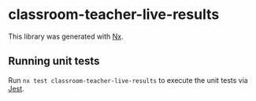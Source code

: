 # classroom-teacher-live-results

This library was generated with [Nx](https://nx.dev).

## Running unit tests

Run `nx test classroom-teacher-live-results` to execute the unit tests via [Jest](https://jestjs.io).
